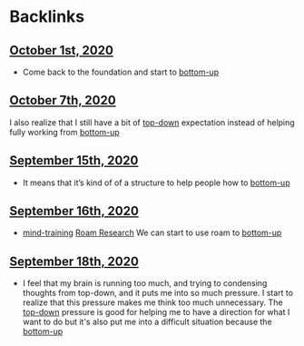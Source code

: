 
# Backlinks
## [October 1st, 2020](<October 1st, 2020.md>)
- Come back to the foundation and start to [bottom-up](<bottom-up.md>)

## [October 7th, 2020](<October 7th, 2020.md>)
I also realize that I still have a bit of [top-down](<top-down.md>) expectation instead of helping fully working from [bottom-up](<bottom-up.md>)

## [September 15th, 2020](<September 15th, 2020.md>)
- It means that it’s kind of of a structure to help people how to [bottom-up](<bottom-up.md>)

## [September 16th, 2020](<September 16th, 2020.md>)
- [mind-training](<mind-training.md>) [Roam Research](<Roam Research.md>) We can start to use roam to [bottom-up](<bottom-up.md>)

## [September 18th, 2020](<September 18th, 2020.md>)
- I feel that my brain is running too much, and trying to condensing thoughts from top-down, and it puts me into so much pressure. I start to realize that this pressure makes me think too much unnecessary. The [top-down](<top-down.md>) pressure is good for helping me to have a direction for what I want to do but it's also put me into a difficult situation because the [bottom-up](<bottom-up.md>)

